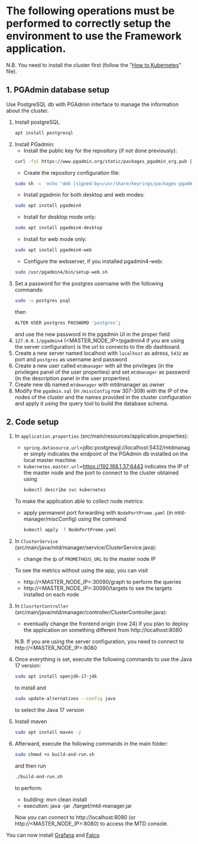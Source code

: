 # The following operations must be performed to correctly setup the environment to use the Framework application. 
N.B. You need to install the cluster first (follow the "[How to Kubernetes](How_to_kubernetes.md)" file).

## 1. PGAdmin database setup

Use PostgreSQL db with PGAdmin interface to manage the information about the cluster.
1. Install postgreSQL
	```sh	
 	apt install postgresql
 	```
2. Install PGadmin:
	- Install the public key for the repository (if not done previously):
	```sh	
 	curl -fsS https://www.pgadmin.org/static/packages_pgadmin_org.pub | sudo gpg --dearmor -o /usr/share/keyrings/packages-pgadmin-org.gpg
 	```
 	- Create the repository configuration file:
	```sh
	sudo sh -c 'echo "deb [signed-by=/usr/share/keyrings/packages-pgadmin-org.gpg] https://ftp.postgresql.org/pub/pgadmin/pgadmin4/apt/$(lsb_release -cs) pgadmin4 main" > /etc/apt/sources.list.d/pgadmin4.list && apt update'
 	```
	- Install pgadmin for both desktop and web modes:
	```sh
 	sudo apt install pgadmin4
 	```
	- Install for desktop mode only:
	```sh
	sudo apt install pgadmin4-desktop
 	```
	- Install for web mode only:
	```sh
	sudo apt install pgadmin4-web
 	```
	- Configure the webserver, if you installed pgadmin4-web:
	```sh
	sudo /usr/pgadmin4/bin/setup-web.sh
 	```
3. Set a password for the postgres username with the following commands:
 	```sh
	sudo -u postgres psql
 	```
	then
 	```sh
 	ALTER USER postgres PASSWORD 'postgres';
 	```
 	and use the new password in the pgadmin UI in the proper field
4. `127.0.0.1/pgadmin4` (<MASTER_NODE_IP>/pgadmin4 if you are using the server configuration) is the url to connecto to the db dashboard.
5. Create a new server named localhost with `localhost` as adress, `5432` as port and `postgres` as username and password
7. Create a new user called `mtdmanager` with all the privileges (in the privileges panel of the user properties) and set `mtdmanager` as password (in the description panel in the user properties).
8. Create new db named `mtdmanager` with mtdmanager as owner
9. Modify the `pgadmin.sql` (in `/miscConfig` row 307-309) with the IP of the nodes of the cluster and the names provided in the cluster configuration and apply it using the query tool to build the database schema.

## 2. Code setup
1. In `application.properties` (src/main/resources/application.properties):
  	- `spring.datasource.url`=jdbc:postgresql://localhost:5432/mtdmanager simply indicates the endpoint of the PGAdmin db installed on the local master machine.
  	- `kubernetes.master.url`=https://192.168.1.37:6443 indicates the IP of the master node and the port to connect to the cluster obtained using
      	```sh
      	kubectl describe svc kubernetes
      	```
      
	To make the application able to collect node metrics:
  	- apply permanent port forwarding with `NodePortProme.yaml` (in mtd-manager/miscConfig) using the command
    	```sh
    	kubectl apply -f NodePortProme.yaml
    	```
    
3. In `ClusterService` (src/main/java/mtd/manager/service/ClusterService.java):
	- change the ip of `PROMETHEUS_URL` to the master node IP

	To see the metrics without using the app, you can visit 
  	- http://<MASTER_NODE_IP>:30090/graph to perform the queries
  	- http://<MASTER_NODE_IP>:30090/targets to see the targets installed on each node

4. In `ClusrterController` (src/main/java/mtd/manager/controller/ClusterController.java):
  	- eventually change the frontend origin (row 24) if you plan to deploy the application on something different from http://localhost:8080

	N.B. If you are using the server configuration, you need to connect to http://<MASTER_NODE_IP>:8080

5. Once everything is set, execute the following commands to use the Java 17 version:
	```sh
	sudo apt install openjdk-17-jdk
	```
	to install and 
	```sh
	sudo update-alternatives --config java
	```
	to select the Java 17 version

6. Install maven
	```sh
	sudo apt install maven -y
	```

7. Afterward, execute the following commands in the main folder:
	```sh
	sudo chmod +x build-and-run.sh
	```
	and then run
	```sh
	./build-and-run.sh
	```
	to perform:
  	- building: mvn clean install
  	- execution: java -jar ./target/mtd-manager.jar  

	Now you can connect to http://localhost:8080 (or http://<MASTER_NODE_IP>:8080) to access the MTD console.

You can now install [Grafana](Grafana_setup.md) and [Falco](Falco_setup.md).
